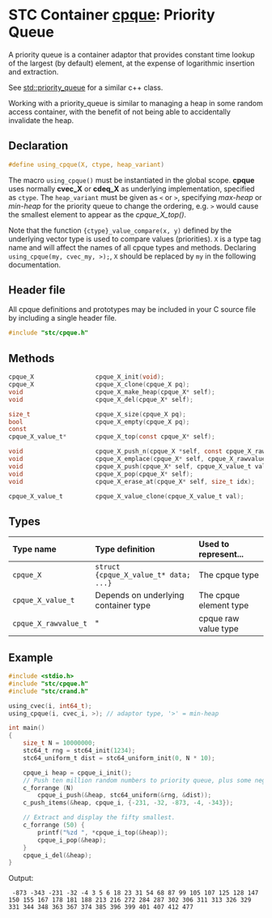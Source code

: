 # STC Container [cpque](../stc/cpque.h): Priority Queue

A priority queue is a container adaptor that provides constant time lookup of the largest (by default) element, at the expense of logarithmic insertion and extraction.

See [std::priority_queue](https://en.cppreference.com/w/cpp/container/priority_queue) for a similar c++ class.

Working with a priority_queue is similar to managing a heap in some random access container, with the benefit of not being able to accidentally invalidate the heap.

## Declaration

```c
#define using_cpque(X, ctype, heap_variant)
```
The macro `using_cpque()` must be instantiated in the global scope.
**cpque** uses normally **cvec_X** or **cdeq_X** as underlying implementation, specified as `ctype`.
The `heap_variant` must be given as `<` or `>`, specifying *max-heap* or *min-heap* for the priority queue to change the ordering, e.g. `>` would cause the smallest element to appear as the *cpque_X_top()*.

Note that the function `{ctype}_value_compare(x, y)` defined by the underlying vector type is used to
compare values (priorities). `X` is a type tag name and will affect the names of all cpque types and methods.
Declaring `using_cpque(my, cvec_my, >);`, `X` should be replaced by `my` in the following documentation.

## Header file

All cpque definitions and prototypes may be included in your C source file by including a single header file.

```c
#include "stc/cpque.h"
```

## Methods

```c
cpque_X                 cpque_X_init(void);
cpque_X                 cpque_X_clone(cpque_X pq);
void                    cpque_X_make_heap(cpque_X* self);
void                    cpque_X_del(cpque_X* self);

size_t                  cpque_X_size(cpque_X pq);
bool                    cpque_X_empty(cpque_X pq);
const
cpque_X_value_t*        cpque_X_top(const cpque_X* self);

void                    cpque_X_push_n(cpque_X *self, const cpque_X_rawvalue_t arr[], size_t size);
void                    cpque_X_emplace(cpque_X* self, cpque_X_rawvalue_t raw);
void                    cpque_X_push(cpque_X* self, cpque_X_value_t value);
void                    cpque_X_pop(cpque_X* self);
void                    cpque_X_erase_at(cpque_X* self, size_t idx);

cpque_X_value_t         cpque_X_value_clone(cpque_X_value_t val);
```

## Types

| Type name            | Type definition                       | Used to represent...    |
|:---------------------|:--------------------------------------|:------------------------|
| `cpque_X`            | `struct {cpque_X_value_t* data; ...}` | The cpque type          |
| `cpque_X_value_t`    | Depends on underlying container type  | The cpque element type  |
| `cpque_X_rawvalue_t` |                   "                   | cpque raw value type    |

## Example
```c
#include <stdio.h>
#include "stc/cpque.h"
#include "stc/crand.h"

using_cvec(i, int64_t);
using_cpque(i, cvec_i, >); // adaptor type, '>' = min-heap

int main()
{
    size_t N = 10000000;
    stc64_t rng = stc64_init(1234);
    stc64_uniform_t dist = stc64_uniform_init(0, N * 10);

    cpque_i heap = cpque_i_init();
    // Push ten million random numbers to priority queue, plus some negative ones.
    c_forrange (N)
        cpque_i_push(&heap, stc64_uniform(&rng, &dist));
    c_push_items(&heap, cpque_i, {-231, -32, -873, -4, -343});

    // Extract and display the fifty smallest.
    c_forrange (50) {
        printf("%zd ", *cpque_i_top(&heap));
        cpque_i_pop(&heap);
    }
    cpque_i_del(&heap);
}
```
Output:
```
 -873 -343 -231 -32 -4 3 5 6 18 23 31 54 68 87 99 105 107 125 128 147 150 155 167 178 181 188 213 216 272 284 287 302 306 311 313 326 329 331 344 348 363 367 374 385 396 399 401 407 412 477
```